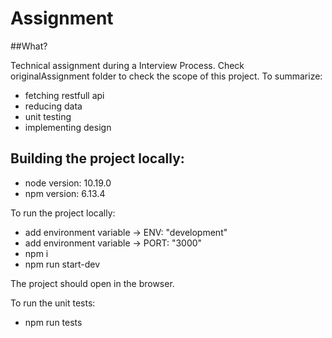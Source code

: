 # Assignment

##What?

Technical assignment during a Interview Process. Check originalAssignment folder to check the scope of this project. To summarize:
 - fetching restfull api
 - reducing data
 - unit testing
 - implementing design

## Building the project locally:
- node version: 10.19.0
- npm version: 6.13.4

To run the project locally:

- add environment variable -> ENV: "development"
- add environment variable -> PORT: "3000"
- npm i
- npm run start-dev

The project should open in the browser.

To run the unit tests:
- npm run tests



